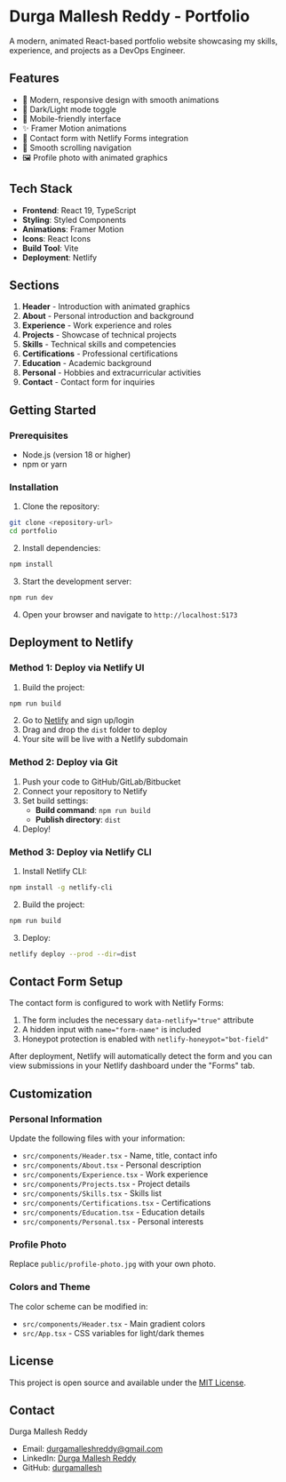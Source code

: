 # Durga Mallesh Reddy - Portfolio

A modern, animated React-based portfolio website showcasing my skills, experience, and projects as a DevOps Engineer.

## Features

- 🎨 Modern, responsive design with smooth animations
- 🌙 Dark/Light mode toggle
- 📱 Mobile-friendly interface
- ✨ Framer Motion animations
- 📧 Contact form with Netlify Forms integration
- 🎯 Smooth scrolling navigation
- 🖼️ Profile photo with animated graphics

## Tech Stack

- **Frontend**: React 19, TypeScript
- **Styling**: Styled Components
- **Animations**: Framer Motion
- **Icons**: React Icons
- **Build Tool**: Vite
- **Deployment**: Netlify

## Sections

1. **Header** - Introduction with animated graphics
2. **About** - Personal introduction and background
3. **Experience** - Work experience and roles
4. **Projects** - Showcase of technical projects
5. **Skills** - Technical skills and competencies
6. **Certifications** - Professional certifications
7. **Education** - Academic background
8. **Personal** - Hobbies and extracurricular activities
9. **Contact** - Contact form for inquiries

## Getting Started

### Prerequisites

- Node.js (version 18 or higher)
- npm or yarn

### Installation

1. Clone the repository:
```bash
git clone <repository-url>
cd portfolio
```

2. Install dependencies:
```bash
npm install
```

3. Start the development server:
```bash
npm run dev
```

4. Open your browser and navigate to `http://localhost:5173`

## Deployment to Netlify

### Method 1: Deploy via Netlify UI

1. Build the project:
```bash
npm run build
```

2. Go to [Netlify](https://netlify.com) and sign up/login
3. Drag and drop the `dist` folder to deploy
4. Your site will be live with a Netlify subdomain

### Method 2: Deploy via Git

1. Push your code to GitHub/GitLab/Bitbucket
2. Connect your repository to Netlify
3. Set build settings:
   - **Build command**: `npm run build`
   - **Publish directory**: `dist`
4. Deploy!

### Method 3: Deploy via Netlify CLI

1. Install Netlify CLI:
```bash
npm install -g netlify-cli
```

2. Build the project:
```bash
npm run build
```

3. Deploy:
```bash
netlify deploy --prod --dir=dist
```

## Contact Form Setup

The contact form is configured to work with Netlify Forms:

1. The form includes the necessary `data-netlify="true"` attribute
2. A hidden input with `name="form-name"` is included
3. Honeypot protection is enabled with `netlify-honeypot="bot-field"`

After deployment, Netlify will automatically detect the form and you can view submissions in your Netlify dashboard under the "Forms" tab.

## Customization

### Personal Information
Update the following files with your information:
- `src/components/Header.tsx` - Name, title, contact info
- `src/components/About.tsx` - Personal description
- `src/components/Experience.tsx` - Work experience
- `src/components/Projects.tsx` - Project details
- `src/components/Skills.tsx` - Skills list
- `src/components/Certifications.tsx` - Certifications
- `src/components/Education.tsx` - Education details
- `src/components/Personal.tsx` - Personal interests

### Profile Photo
Replace `public/profile-photo.jpg` with your own photo.

### Colors and Theme
The color scheme can be modified in:
- `src/components/Header.tsx` - Main gradient colors
- `src/App.tsx` - CSS variables for light/dark themes

## License

This project is open source and available under the [MIT License](LICENSE).

## Contact

Durga Mallesh Reddy
- Email: durgamalleshreddy@gmail.com
- LinkedIn: [Durga Mallesh Reddy](https://www.linkedin.com/in/durga-mallesh-reddy-8b8b8b8b/)
- GitHub: [durgamallesh](https://github.com/durgamallesh)
